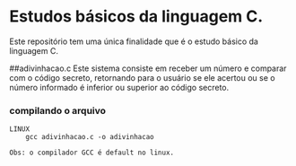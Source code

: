 # Estudos básicos da linguagem C.

Este repositório tem uma única finalidade que é o estudo básico da linguagem C.

##adivinhacao.c
Este sistema consiste em receber um número e comparar com o código secreto, retornando para o usuário se ele acertou ou se o número informado é inferior ou superior ao código secreto.

### compilando o arquivo

    LINUX
        gcc adivinhacao.c -o adivinhacao

    Obs: o compilador GCC é default no linux.